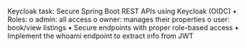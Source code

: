 Keycloak task:
Secure Spring Boot REST APIs using Keycloak (OIDC)
• Roles:
o admin: all access
o owner: manages their properties
o user: book/view listings
• Secure endpoints with proper role-based access
• Implement the whoami endpoint to extract info from JWT
